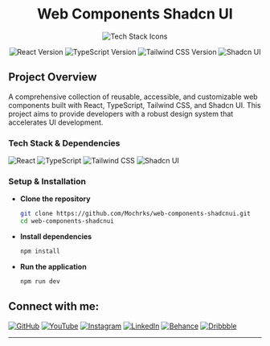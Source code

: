 <h1 align="center"> Web Components Shadcn UI</h1>

<p align="center">
  <img src="https://skillicons.dev/icons?i=react,typescript,vite,tailwind" alt="Tech Stack Icons" />
</p>
<p align="center">
  <img src="https://img.shields.io/badge/React-18.x-blue?logo=react" alt="React Version" />
  <img src="https://img.shields.io/badge/TypeScript-5.x-blue?logo=typescript" alt="TypeScript Version" />
  <img src="https://img.shields.io/badge/Tailwind-3.x-blue?logo=tailwindcss" alt="Tailwind CSS Version" />
  <img src="https://img.shields.io/badge/Shadcn-UI-black" alt="Shadcn UI" />
</p>

##  Project Overview

A comprehensive collection of reusable, accessible, and customizable web components built with React, TypeScript, Tailwind CSS, and Shadcn UI. This project aims to provide developers with a robust design system that accelerates UI development.




### Tech Stack & Dependencies

![React](https://img.shields.io/badge/-React-61DAFB?logo=react&logoColor=white)
![TypeScript](https://img.shields.io/badge/-TypeScript-3178C6?logo=typescript&logoColor=white)
![Tailwind CSS](https://img.shields.io/badge/-Tailwind%20CSS-38B2AC?logo=tailwind-css&logoColor=white)
![Shadcn UI](https://img.shields.io/badge/-Shadcn%20UI-000000?logo=shadcnui&logoColor=white)

### Setup & Installation

- **Clone the repository**
    ```bash
    git clone https://github.com/Mochrks/web-components-shadcnui.git
    cd web-components-shadcnui
    ```

- **Install dependencies**
    ```bash
    npm install
    ```

- **Run the application**
    ```bash
    npm run dev
    ```

## Connect with me:
[![GitHub](https://img.shields.io/badge/GitHub-333?style=for-the-badge&logo=github&logoColor=white)](https://github.com/mochrks)
[![YouTube](https://img.shields.io/badge/YouTube-FF0000?style=for-the-badge&logo=youtube&logoColor=white)](https://youtube.com/@Gdvisuel)
[![Instagram](https://img.shields.io/badge/Instagram-E4405F?style=for-the-badge&logo=instagram&logoColor=white)](https://instagram.com/mochrks)
[![LinkedIn](https://img.shields.io/badge/LinkedIn-0077B5?style=for-the-badge&logo=linkedin&logoColor=white)](https://linkedin.com/in/mochrks)
[![Behance](https://img.shields.io/badge/Behance-1769FF?style=for-the-badge&logo=behance&logoColor=white)](https://behance.net/mochrks)
[![Dribbble](https://img.shields.io/badge/Dribbble-EA4C89?style=for-the-badge&logo=dribbble&logoColor=white)](https://dribbble.com/mochrks)

---